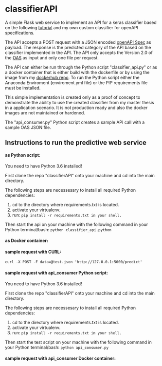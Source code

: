 # classifierAPI
A simple Flask web service to implement an API for a keras classifier based on the following [tutorial](https://blog.keras.io/building-a-simple-keras-deep-learning-rest-api.html) and my own custom classifier for openAPI specifications. 

The API accepts a POST request with a JSON encoded [openAPI Spec](https://github.com/OAI/OpenAPI-Specification) as payload. The response is the predicted category of the API based on the classifier implemented in the API. The API only accepts the Version 2.0 of the [OAS](https://github.com/OAI/OpenAPI-Specification/blob/master/versions/2.0.md) as input and only one file per request. 

The API can either be run through the Python script "classifier_api.py" or as a docker container that is either build with the dockerfile or by using the image from my [dockerhub repo](https://hub.docker.com/r/lukaspman/). To run the Python script either the Anaconda Enviroment (enviroment.yml file) or the PIP requirements file must be installed.

This simple implementation is created only as a proof of concept to demonstrate the ability to use the created classifier from my master thesis in a application scenario. It is not production ready and also the docker images are not maintained or hardened. 

The "api_consumer.py" Python script creates a sample API call with a sample OAS JSON file. 

## Instructions to run the predictive web service

#### as Python script:

You need to have Python 3.6 installed!

First clone the repo "classifierAPI" onto your machine and cd into the main directory.

The following steps are necessesary to install all required Python dependencies:

1. cd to the directory where requirements.txt is located.
2. activate your virtualenv.
3. run: `pip install -r requirements.txt in your shell.`

Then start the api on your machine with the following command in your Python terminal/bash:
`python classifier_api.python`

#### as Docker container:

#### sample request with CURL:
`curl -X POST -F data=@test.json 'http://127.0.0.1:5000/predict'`

#### sample request with api_consumer Python script:

You need to have Python 3.6 installed!

First clone the repo "classifierAPI" onto your machine and cd into the main directory.

The following steps are necessesary to install all required Python dependencies:

1. cd to the directory where requirements.txt is located.
2. activate your virtualenv.
3. run: `pip install -r requirements.txt in your shell.`

Then start the test script on your machine with the following command in your Python terminal/bash:
`python api_consumer.py`

#### sample request with api_consumer Docker container: